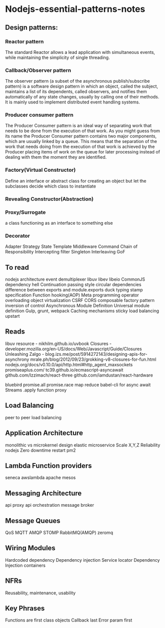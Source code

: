 # Nodejs-essential-patterns-notes


## Design patterns:

### Reactor pattern

The standard Reactor allows a lead application with simultaneous events, while maintaining the simplicity of single threading. 


### Callback/Observer pattern

The observer pattern (a subset of the asynchronous publish/subscribe pattern) is a software design pattern in which an object, called the subject, maintains a list of its dependents, called observers, and notifies them automatically of any state changes, usually by calling one of their methods. It is mainly used to implement distributed event handling systems.


### Producer consumer pattern
The Producer Consumer pattern is an ideal way of separating work that needs to be done from the execution of that work. As you might guess from its name the Producer Consumer pattern contains two major components, which are usually linked by a queue. This means that the separation of the work that needs doing from the execution of that work is achieved by the Producer placing items of work on the queue for later processing instead of dealing with them the moment they are identified. 

### Factory(Virtual Constructor)
Define an interface or abstract class for creating an object but let the subclasses decide which class to instantiate

### Revealing Constructor(Abstraction)

### Proxy/Surrogate
a class functioning as an interface to something else

### Decorator
Adapter
Strategy
State
Template
Middleware
Command
Chain of Responsibility
Intercepting filter
Singleton
Interleaving
GoF


## To read

nodejs architecture
event demultiplexer
libuv libev libeio
CommonJS
dependency hell
Continuation passing style
circular dependencies
difference between exports and module.exports
duck typing
stamp specification
Function hooking(AOP)
Meta programming
operator overloading
object virtualization
CSRF
CORS
composable factory pattern
inversion of control
Asynchronous Module Definition
Universal module definition
Gulp, grunt, webpack
Caching mechanisms
sticky load balancing
upstart

## Reads
libuv resource - nikhilm.github.io/uvbook
Closures - developer.mozilla.org/en-US/docs/Web/Javascript/Guide/Closures
Unleashing Zalgo - blog.izs.me/post/5914272143/designing-apis-for-asynchrony
mrale.ph/blog/2012/09/23/grokking-v8-closures-for-fun.html
nodejs.org/docs/v0.10.0/api/http.html#http_agent_maxsockets
promiseaplus.com/
tc39.github.io/ecmascript-asyncawait
github.com/Izzimach/react-three
github.com/iamdustan/react-hardware


bluebird
promise.all
promise.race
map reduce
babel-cli for async await
Streams
.apply function
proxy

## Load Balancing
peer to peer load balancing

## Application Architecture
monolithic vs microkernel design
elastic microservice
Scale X,Y,Z
Reliability nodejs
Zero downtime restart
pm2


## Lambda Function providers
seneca
awslambda
apache mesos

## Messaging Architecture
api proxy
api orchestration
message broker

## Message Queues
QoS
MQTT
AMQP
STOMP
RabbitMQ(AMQP)
zeromq

## Wiring Modules
Hardcoded dependency
Dependency injection
Service locator
Dependency Injection containers


## NFRs

Reusability, maintenance, usability

## Key Phrases
Functions are first class objects
Callback last
Error param first
